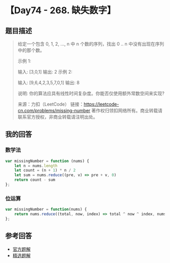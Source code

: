 # 【Day74 - 268. 缺失数字】

## 题目描述

> 给定一个包含 0, 1, 2, ..., n 中 n 个数的序列，找出 0 .. n 中没有出现在序列中的那个数。
>
>  
>
> 示例 1:
>
> 输入: [3,0,1]
> 输出: 2
> 示例 2:
>
> 输入: [9,6,4,2,3,5,7,0,1]
> 输出: 8
>
>
> 说明:
> 你的算法应具有线性时间复杂度。你能否仅使用额外常数空间来实现?
>
> 来源：力扣（LeetCode）
> 链接：https://leetcode-cn.com/problems/missing-number
> 著作权归领扣网络所有。商业转载请联系官方授权，非商业转载请注明出处。

## 我的回答

### 数学法

```js
var missingNumber = function (nums) {
    let n = nums.length
    let count = (n + 1) * n / 2
    let sum = nums.reduce((pre, v) => pre + v, 0)
    return count - sum
};
```

### 位运算

```js
var missingNumber = function(nums) {
    return nums.reduce((total, now, index) => total ^ now ^ index, nums.length)
};
```



## 参考回答

- [官方题解](https://github.com/leetcode-pp/91alg-1/issues/99#issuecomment-671992559)
- [精选题解](https://github.com/leetcode-pp/91alg-1/issues/99#issuecomment-671657863)